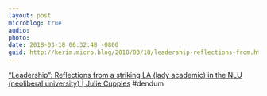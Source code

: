 ```yaml
---
layout: post
microblog: true
audio: 
photo: 
date: 2018-03-18 06:32:48 -0800
guid: http://kerim.micro.blog/2018/03/18/leadership-reflections-from.html
---
```

[“Leadership”: Reflections from a striking LA \(lady academic\) in the NLU \(neoliberal university\) \| Julie Cupples](https://juliecupples.wordpress.com/2018/03/17/leadership-reflections-from-a-striking-la-lady-academic-in-the-nlu-neoliberal-university/) #dendum

